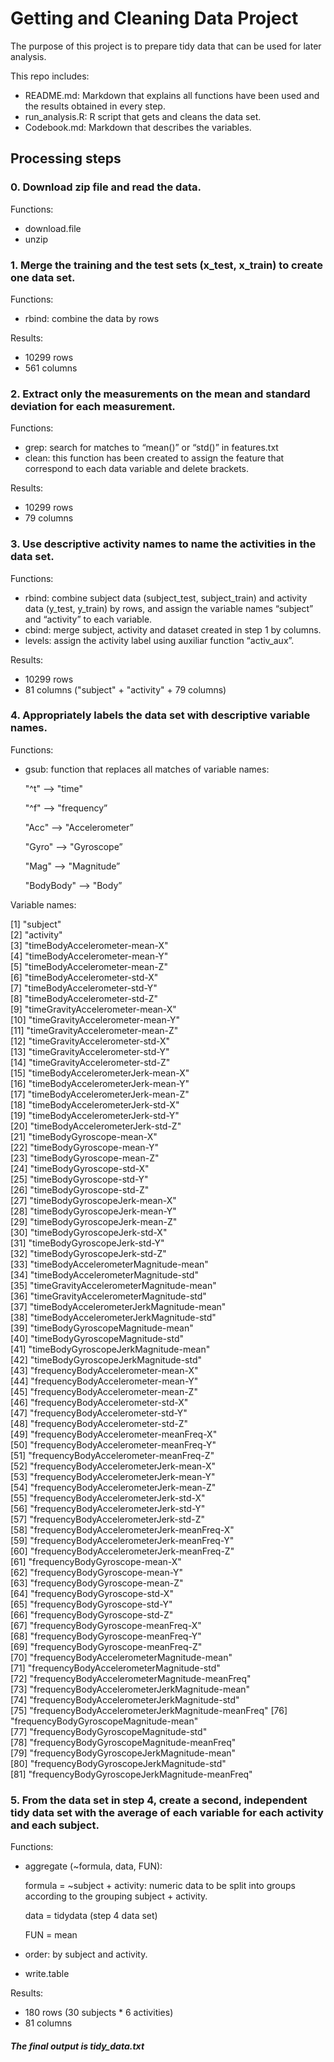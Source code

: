 # Getting and Cleaning Data Project
The purpose of this project is to prepare tidy data that can be used for later analysis.

This repo includes:
* README.md: Markdown that explains all functions have been used and the results obtained in every step.
* run_analysis.R: R script that gets and cleans the data set.
* Codebook.md: Markdown that describes the variables.

## Processing steps
### 0.	Download zip file and read the data.
Functions:
* download.file
*	unzip



### 1.	Merge the training and the test sets (x_test, x_train) to create one data set.
Functions:
* rbind: combine the data by rows

Results:
* 10299 rows
* 561 columns



### 2.	Extract only the measurements on the mean and standard deviation for each measurement.
Functions:
* grep: search for matches to “mean()” or “std()” in features.txt
*	clean: this function has been created to assign the feature that correspond to each data variable and delete brackets.

Results:
* 10299 rows
* 79 columns 


### 3.	Use descriptive activity names to name the activities in the data set.
Functions:
*	rbind: combine subject data (subject_test, subject_train) and activity data (y_test, y_train) by rows, and assign the variable names “subject” and “activity” to each variable.
*	cbind: merge subject, activity and dataset created in step 1 by columns.
*	levels: assign the activity label using auxiliar function “activ_aux”.

Results:
* 10299 rows
* 81 columns ("subject" + "activity" + 79 columns)

### 4.	Appropriately labels the data set with descriptive variable names.
Functions:
*	gsub: function that replaces all matches of variable names:

    "^t" --> "time"
    
    "^f" --> "frequency”
    
    "Acc" --> "Accelerometer”
    
    "Gyro" --> "Gyroscope”
    
    "Mag" --> "Magnitude”
    
    "BodyBody" --> "Body”

Variable names:

 [1] "subject"                                         
 [2] "activity"                                        
 [3] "timeBodyAccelerometer-mean-X"                    
 [4] "timeBodyAccelerometer-mean-Y"                    
 [5] "timeBodyAccelerometer-mean-Z"                    
 [6] "timeBodyAccelerometer-std-X"                     
 [7] "timeBodyAccelerometer-std-Y"                     
 [8] "timeBodyAccelerometer-std-Z"                     
 [9] "timeGravityAccelerometer-mean-X"                 
[10] "timeGravityAccelerometer-mean-Y"                 
[11] "timeGravityAccelerometer-mean-Z"                 
[12] "timeGravityAccelerometer-std-X"                  
[13] "timeGravityAccelerometer-std-Y"                  
[14] "timeGravityAccelerometer-std-Z"                  
[15] "timeBodyAccelerometerJerk-mean-X"                
[16] "timeBodyAccelerometerJerk-mean-Y"                
[17] "timeBodyAccelerometerJerk-mean-Z"                
[18] "timeBodyAccelerometerJerk-std-X"                 
[19] "timeBodyAccelerometerJerk-std-Y"                 
[20] "timeBodyAccelerometerJerk-std-Z"                 
[21] "timeBodyGyroscope-mean-X"                        
[22] "timeBodyGyroscope-mean-Y"                        
[23] "timeBodyGyroscope-mean-Z"                        
[24] "timeBodyGyroscope-std-X"                         
[25] "timeBodyGyroscope-std-Y"                         
[26] "timeBodyGyroscope-std-Z"                         
[27] "timeBodyGyroscopeJerk-mean-X"                    
[28] "timeBodyGyroscopeJerk-mean-Y"                    
[29] "timeBodyGyroscopeJerk-mean-Z"                    
[30] "timeBodyGyroscopeJerk-std-X"                     
[31] "timeBodyGyroscopeJerk-std-Y"                     
[32] "timeBodyGyroscopeJerk-std-Z"                     
[33] "timeBodyAccelerometerMagnitude-mean"             
[34] "timeBodyAccelerometerMagnitude-std"              
[35] "timeGravityAccelerometerMagnitude-mean"          
[36] "timeGravityAccelerometerMagnitude-std"           
[37] "timeBodyAccelerometerJerkMagnitude-mean"         
[38] "timeBodyAccelerometerJerkMagnitude-std"          
[39] "timeBodyGyroscopeMagnitude-mean"                 
[40] "timeBodyGyroscopeMagnitude-std"                  
[41] "timeBodyGyroscopeJerkMagnitude-mean"             
[42] "timeBodyGyroscopeJerkMagnitude-std"              
[43] "frequencyBodyAccelerometer-mean-X"               
[44] "frequencyBodyAccelerometer-mean-Y"               
[45] "frequencyBodyAccelerometer-mean-Z"               
[46] "frequencyBodyAccelerometer-std-X"                
[47] "frequencyBodyAccelerometer-std-Y"                
[48] "frequencyBodyAccelerometer-std-Z"                
[49] "frequencyBodyAccelerometer-meanFreq-X"           
[50] "frequencyBodyAccelerometer-meanFreq-Y"           
[51] "frequencyBodyAccelerometer-meanFreq-Z"           
[52] "frequencyBodyAccelerometerJerk-mean-X"           
[53] "frequencyBodyAccelerometerJerk-mean-Y"           
[54] "frequencyBodyAccelerometerJerk-mean-Z"           
[55] "frequencyBodyAccelerometerJerk-std-X"            
[56] "frequencyBodyAccelerometerJerk-std-Y"            
[57] "frequencyBodyAccelerometerJerk-std-Z"            
[58] "frequencyBodyAccelerometerJerk-meanFreq-X"       
[59] "frequencyBodyAccelerometerJerk-meanFreq-Y"       
[60] "frequencyBodyAccelerometerJerk-meanFreq-Z"       
[61] "frequencyBodyGyroscope-mean-X"                   
[62] "frequencyBodyGyroscope-mean-Y"                   
[63] "frequencyBodyGyroscope-mean-Z"                   
[64] "frequencyBodyGyroscope-std-X"                    
[65] "frequencyBodyGyroscope-std-Y"                    
[66] "frequencyBodyGyroscope-std-Z"                    
[67] "frequencyBodyGyroscope-meanFreq-X"               
[68] "frequencyBodyGyroscope-meanFreq-Y"               
[69] "frequencyBodyGyroscope-meanFreq-Z"               
[70] "frequencyBodyAccelerometerMagnitude-mean"        
[71] "frequencyBodyAccelerometerMagnitude-std"         
[72] "frequencyBodyAccelerometerMagnitude-meanFreq"    
[73] "frequencyBodyAccelerometerJerkMagnitude-mean"    
[74] "frequencyBodyAccelerometerJerkMagnitude-std"     
[75] "frequencyBodyAccelerometerJerkMagnitude-meanFreq"
[76] "frequencyBodyGyroscopeMagnitude-mean"            
[77] "frequencyBodyGyroscopeMagnitude-std"             
[78] "frequencyBodyGyroscopeMagnitude-meanFreq"        
[79] "frequencyBodyGyroscopeJerkMagnitude-mean"        
[80] "frequencyBodyGyroscopeJerkMagnitude-std"         
[81] "frequencyBodyGyroscopeJerkMagnitude-meanFreq"


### 5.	From the data set in step 4, create a second, independent tidy data set with the average of each variable for each activity and each subject.
Functions:
*	aggregate (~formula, data, FUN):

    formula = ~subject + activity: numeric data to be split into groups according to the grouping subject + activity.
    
    data = tidydata (step 4 data set)
    
    FUN = mean
*	order: by subject and activity.
*	write.table

Results:
* 180 rows (30 subjects * 6 activities)
* 81 columns

##### The final output is tidy_data.txt



